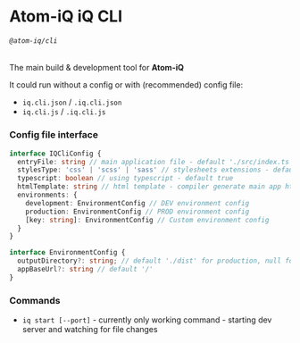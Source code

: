 # Atom-iQ iQ CLI
###### `@atom-iq/cli`
The main build & development tool for **Atom-iQ**

It could run without a config or with (recommended) config file:
- `iq.cli.json` / `.iq.cli.json`
- `iq.cli.js` / `.iq.cli.js`

### Config file interface
```typescript
interface IQCliConfig {
  entryFile: string // main application file - default './src/index.ts'
  stylesType: 'css' | 'scss' | 'sass' // stylesheets extensions - default 'scss'
  typescript: boolean // using typescript - default true
  htmlTemplate: string // html template - compiler generate main app html file based on this template - default `./public/index.html` 
  environments: {
    development: EnvironmentConfig // DEV environment config
    production: EnvironmentConfig // PROD environment config
    [key: string]: EnvironmentConfig // Custom environment config
  }
}

interface EnvironmentConfig {
  outputDirectory?: string; // default './dist' for production, null for development
  appBaseUrl?: string // default '/'
}
```

### Commands
- `iq start [--port]` - currently only working command - starting dev server and watching for file changes
